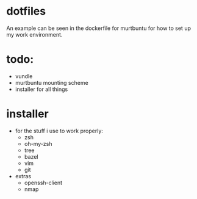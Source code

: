 # dotfiles
An example can be seen in the dockerfile for murtbuntu for how to set up my work environment.

# todo:
* vundle
* murtbuntu mounting scheme
* installer for all things


# installer
* for the stuff i use to work properly:
  * zsh
  * oh-my-zsh
  * tree
  * bazel
  * vim
  * git
* extras
  * openssh-client
  * nmap
